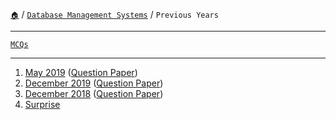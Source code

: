 [`🏠`](/) / [`Database Management Systems`](/s/dbms/) / `Previous Years`

<hr />

[`MCQs`](/s/dbms/mcqs/)

<hr />

1. [May 2019](/s/dbms/previous-years/may-19/) ([Question Paper](https://links.sem5.tk/dbms-m19))
2. [December 2019](/s/dbms/previous-years/dec-19/) ([Question Paper](https://links.sem5.tk/dbms-d19))
3. [December 2018](/s/dbms/previous-years/dec-18/) ([Question Paper](https://links.sem5.tk/dbms-d18))
4. [Surprise](/s/dbms/previous-years/surprise/)
